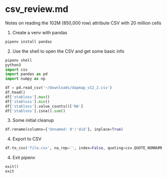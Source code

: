 # csv_review.md

Notes on reading the 102M (850,000 row) attribute CSV with 20 million cells

1. Create a venv with pandas
```python
pipenv install pandas
```

2. Use the shell to open the CSV and get some basic info
```python
pipenv shell
python3
import csv
import pandas as pd
import numpy as np

df = pd.read_csv('~/Downloads/dapmap_v12_2.csv')
df.head()
df['stabloss'].max()
df['stabloss'].min()
df['stabloss'].value_counts()['NA']
df['stabloss'].isna().sum()
```

3. Some initial cleanup
```python
df.rename(columns={'Unnamed: 0':'did'}, inplace=True)
```


4. Export to CSV
```python
df.to_csv('file.csv', na_rep='', index=False, quoting=csv.QUOTE_NONNUMERIC)
```
4. Exit pipenv
```python
exit()
exit
```
